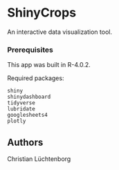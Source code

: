 # ShinyCrops

An interactive data visualization tool.

### Prerequisites

This app was built in R-4.0.2.

Required packages:
```
shiny
shinydashboard
tidyverse
lubridate
googlesheets4
plotly
```

## Authors

Christian Lüchtenborg

